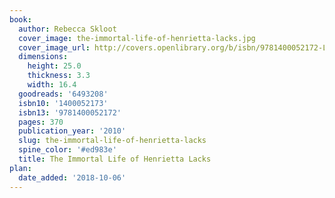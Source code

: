 ```yaml
---
book:
  author: Rebecca Skloot
  cover_image: the-immortal-life-of-henrietta-lacks.jpg
  cover_image_url: http://covers.openlibrary.org/b/isbn/9781400052172-L.jpg
  dimensions:
    height: 25.0
    thickness: 3.3
    width: 16.4
  goodreads: '6493208'
  isbn10: '1400052173'
  isbn13: '9781400052172'
  pages: 370
  publication_year: '2010'
  slug: the-immortal-life-of-henrietta-lacks
  spine_color: '#ed983e'
  title: The Immortal Life of Henrietta Lacks
plan:
  date_added: '2018-10-06'
---
```

